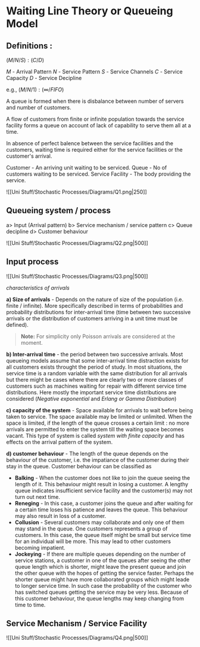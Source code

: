 # Waiting Line Theory or Queueing Model

## Definitions :
$(M/N/S):(C/D)$

$M$ - Arrival Pattern 
$N$ - Service Pattern
$S$ - Service Channels
$C$ - Service Capacity 
$D$ - Service Decipline 

e.g., $(M/N/1):(\infty/FIFO)$

A queue is formed when there is disbalance between number of servers and number of customers. 

A flow of customers from finite or infinite population towards the service facility forms a queue on account of lack of capability to serve them all at a time. 

In absence of perfect balence between the service facilities and the customers, waiting time is required either for the service facilities or the customer's arrival. 

Customer - An arriving unit waiting to be serviced. 
Queue - No of customers waiting to be serviced. 
Service Facility - The body providing the service. 

$\text{ }$

![[Uni Stuff/Stochastic Processes/Diagrams/Q1.png|250]]

## Queueing system / process 

a> Input (Arrival pattern)
b> Service mechanism / service pattern
c> Queue decipline 
d> Customer behaviour

![[Uni Stuff/Stochastic Processes/Diagrams/Q2.png|500]]

## Input process 
![[Uni Stuff/Stochastic Processes/Diagrams/Q3.png|500]]

*characteristics of arrivals*

**a) Size of arrivals** - Depends on the nature of size of the population (i.e. finite / infinite). More specifically described in terms of probabilities and probability distributions for inter-arrival time (time between two successive arrivals or the distribution of customers arriving in a unit time must be defined). 

> **Note:**
> For simplicity only Poisson arrivals are considered at the moment. 

**b) Inter-arrival time** - the period between two successive arrivals. Most queueing models assume that some inter-arrival time distraction exists for all customers exists throught the period of study. In most situations, the service time is a random variable with the same distribution for all arrivals but there might be cases where there are clearly two or more classes of customers such as machines waiting for repair with different service time distributions. Here mostly the important service time distributions are considered (*Negative exponential* and *Erlang or Gamma Distribution*)

**c) capacity of the system** - Space available for arrivals to wait before being taken to service. The space available may be limited or unlimited. When the space is limited, if the length of the queue crosses a certain limit : no more arrivals are permitted to enter the system till the waiting space becomes vacant. This type of system is called *system with finite capacity* and has effects on the arrival pattern of the system.

**d) customer behaviour** - The length of the queue depends on the behaviour of the customer, i.e. the impatiance of the customer during their stay in the queue. Customer behaviour can be classified as 

- **Balking** - When the customer does not like to join the queue seeing the length of it. This behaviour might result in losing a customer. A lengthy queue indicates insufficient service facility and the customer(s) may not turn out next time. 
- **Reneging** - In this case, a customer joins the queue and after waiting for a certain time loses his patience and leaves the queue. This behaviour may also result in loss of a customer. 
- **Collusion** - Several customers may collaborate and only one of them may stand in the queue. One customers represents a group of customers. In this case, the queue itself might be small but service time for an individual will be more. This may lead to other customers becoming impatient. 
- **Jockeying** - If there are multiple queues depending on the number of service stations, a customer in one of the queues after seeing the other queue length which is shorter, might leave the present queue and join the other queue with the hopes of getting the service faster. Perhaps the shorter queue might have more collaborated groups which might leade to longer service time. In such case the probability of the customer who has switched queues getting the service may be very less. Because of this customer behaviour, the queue lengths may keep changing from time to time. 

## Service Mechanism / Service Facility 

![[Uni Stuff/Stochastic Processes/Diagrams/Q4.png|500]]